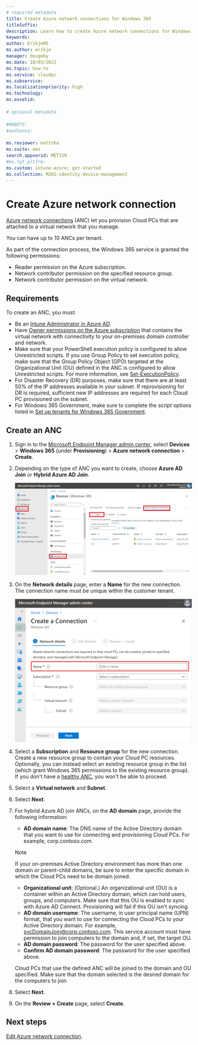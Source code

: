 ```yaml
---
# required metadata
title: Create Azure network connections for Windows 365
titleSuffix:
description: Learn how to create Azure network connections for Windows 365.
keywords:
author: ErikjeMS  
ms.author: erikje
manager: dougeby
ms.date: 10/03/2022
ms.topic: how-to
ms.service: cloudpc
ms.subservice:
ms.localizationpriority: high
ms.technology:
ms.assetid: 

# optional metadata

#ROBOTS:
#audience:

ms.reviewer: mattsha
ms.suite: ems
search.appverid: MET150
#ms.tgt_pltfrm:
ms.custom: intune-azure; get-started
ms.collection: M365-identity-device-management
---
```


# Create Azure network connection

[Azure network connections](azure-network-connections.md) (ANC) let you provision Cloud PCs that are attached to a virtual network that you manage.

You can have up to 10 ANCs per tenant.

As part of the connection process, the Windows 365 service is granted the following permissions:

- Reader permission on the Azure subscription.
- Network contributor permission on the specified resource group.
- Network contributor permission on the virtual network.

## Requirements

To create an ANC, you must:

- Be an [Intune Administrator in Azure AD](/azure/active-directory/roles/permissions-reference).
- Have [Owner permissions on the Azure subscription](/azure/cost-management-billing/manage/add-change-subscription-administrator) that contains the virtual network with connectivity to your on-premises domain controller and network.
- Make sure that your PowerShell execution policy is configured to allow Unrestricted scripts. If you use Group Policy to set execution policy, make sure that the Group Policy Object (GPO) targeted at the Organizational Unit (OU) defined in the ANC is configured to allow Unrestricted scripts. For more information, see [Set-ExecutionPolicy](/powershell/module/microsoft.powershell.security/set-executionpolicy).
- For Disaster Recovery (DR) purposes, make sure that there are at least 50% of the IP addresses available in your subnet. If reprovisioning for DR is required, sufficient new IP addresses are required for each Cloud PC provisioned on the subnet.
- For Windows 365 Government, make sure to complete the script options listed in [Set up tenants for Windows 365 Government](set-up-tenants-windows-365-gcc.md).

## Create an ANC

1. Sign in to the [Microsoft Endpoint Manager admin center](https://go.microsoft.com/fwlink/?linkid=2109431), select **Devices** > **Windows 365** (under **Provisioning**) > **Azure network connection** > **Create**.
2. Depending on the type of ANC you want to create, choose **Azure AD Join** or **Hybrid Azure AD Join**.

    ![Screenshot of create connection dropdown.](./media/create-azure-network-connection/create-connection-dropdown.png)

3. On the **Network details** page, enter a **Name** for the new connection. The connection name must be unique within the customer tenant.

    ![Screenshot of Name field.](./media/create-azure-network-connection/connection-name.png)

4. Select a **Subscription** and **Resource group** for the new connection. Create a new resource group to contain your Cloud PC resources. Optionally, you can instead select an existing resource group in the list (which grant Windows 365 permissions to the existing resource group). If you don’t have a [healthy ANC](health-checks.md), you won't be able to proceed.
5. Select a **Virtual network** and **Subnet**.
6. Select **Next**.
7. For hybrid Azure AD join ANCs, on the **AD domain** page, provide the following information:
    - **AD domain name**: The DNS name of the Active Directory domain that you want to use for connecting and provisioning Cloud PCs. For example, corp.contoso.com.

    > [!NOTE]
    > If your on-premises Active Directory environment has more than one domain or parent-child domains, be sure to enter the specific domain in which the Cloud PCs need to be domain joined.

    - **Organizational unit**: (Optional.) An organizational unit (OU) is a container within an Active Directory domain, which can hold users, groups, and computers. Make sure that this OU is enabled to sync with Azure AD Connect. Provisioning will fail if this OU isn't syncing.
    - **AD domain username**: The username, in user principal name (UPN) format, that you want to use for connecting the Cloud PCs to your Active Directory domain. For example, svcDomainJoin@corp.contoso.com. This service account must have permission to join computers to the domain and, if set, the target OU.
    - **AD domain password**: The password for the user specified above.
    - **Confirm AD domain password**: The password for the user specified above.

    Cloud PCs that use the defined ANC will be joined to the domain and OU specified. Make sure that the domain selected is the desired domain for the computers to join

8. Select **Next**.
9. On the **Review + Create** page, select **Create**.

<!-- ########################## -->
## Next steps

[Edit Azure network connection](edit-azure-network-connection.md).
